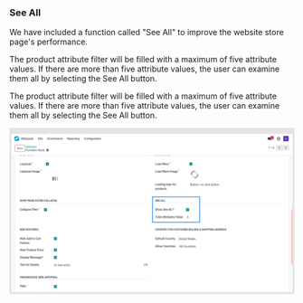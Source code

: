 
### See All



We have included a function called "See All" to improve the website store page's performance.

The product attribute filter will be filled with a maximum of five attribute values. If there are more than five attribute values, the user can examine them all by selecting the See All button.


The product attribute filter will be filled with a maximum of five attribute values. If there are more than five attribute values, the user can examine them all by selecting the See All button.


![](./images/sa1.png)




